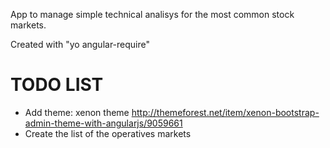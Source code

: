 App to manage simple technical analisys for the most common stock markets.

Created with "yo angular-require"


TODO LIST
==

* Add theme:  xenon theme http://themeforest.net/item/xenon-bootstrap-admin-theme-with-angularjs/9059661
* Create the list of the operatives markets
